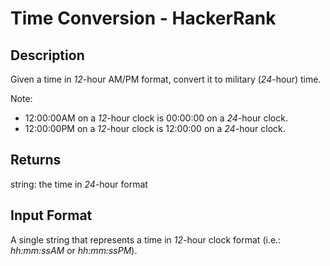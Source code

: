 # Time Conversion - HackerRank

## Description

Given a time in _12_-hour AM/PM format, convert it to military (_24_-hour) time.

Note:
- 12:00:00AM on a _12_-hour clock is 00:00:00 on a _24_-hour clock.
- 12:00:00PM on a _12_-hour clock is 12:00:00 on a _24_-hour clock. 

## Returns

string: the time in _24_-hour format

## Input Format

A single string that represents a time in _12_-hour clock format (i.e.: _hh:mm:ssAM_ or _hh:mm:ssPM_).
